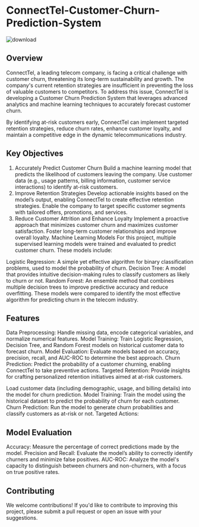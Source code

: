 # ConnectTel-Customer-Churn-Prediction-System

![download](https://github.com/user-attachments/assets/d503abc1-94cc-4043-8df5-7f4e8dc68953)

## Overview
ConnectTel, a leading telecom company, is facing a critical challenge with customer churn, threatening its long-term sustainability and growth. The company's current retention strategies are insufficient in preventing the loss of valuable customers to competitors. To address this issue, ConnectTel is developing a Customer Churn Prediction System that leverages advanced analytics and machine learning techniques to accurately forecast customer churn.

By identifying at-risk customers early, ConnectTel can implement targeted retention strategies, reduce churn rates, enhance customer loyalty, and maintain a competitive edge in the dynamic telecommunications industry.

## Key Objectives
1. Accurately Predict Customer Churn
Build a machine learning model that predicts the likelihood of customers leaving the company.
Use customer data (e.g., usage patterns, billing information, customer service interactions) to identify at-risk customers.
2. Improve Retention Strategies
Develop actionable insights based on the model’s output, enabling ConnectTel to create effective retention strategies.
Enable the company to target specific customer segments with tailored offers, promotions, and services.
3. Reduce Customer Attrition and Enhance Loyalty
Implement a proactive approach that minimizes customer churn and maximizes customer satisfaction.
Foster long-term customer relationships and improve overall loyalty.
Machine Learning Models
For this project, multiple supervised learning models were trained and evaluated to predict customer churn. These models include:

Logistic Regression: A simple yet effective algorithm for binary classification problems, used to model the probability of churn.
Decision Tree: A model that provides intuitive decision-making rules to classify customers as likely to churn or not.
Random Forest: An ensemble method that combines multiple decision trees to improve predictive accuracy and reduce overfitting.
These models were compared to identify the most effective algorithm for predicting churn in the telecom industry.

## Features
Data Preprocessing: Handle missing data, encode categorical variables, and normalize numerical features.
Model Training: Train Logistic Regression, Decision Tree, and Random Forest models on historical customer data to forecast churn.
Model Evaluation: Evaluate models based on accuracy, precision, recall, and AUC-ROC to determine the best approach.
Churn Prediction: Predict the probability of a customer churning, enabling ConnectTel to take preventive actions.
Targeted Retention: Provide insights for crafting personalized retention initiatives aimed at at-risk customers.


Load customer data (including demographic, usage, and billing details) into the model for churn prediction.
Model Training:
Train the model using the historical dataset to predict the probability of churn for each customer.
Churn Prediction:
Run the model to generate churn probabilities and classify customers as at-risk or not.
Targeted Actions:


## Model Evaluation
Accuracy: Measure the percentage of correct predictions made by the model.
Precision and Recall: Evaluate the model’s ability to correctly identify churners and minimize false positives.
AUC-ROC: Analyze the model's capacity to distinguish between churners and non-churners, with a focus on true positive rates.
## Contributing
We welcome contributions! If you'd like to contribute to improving this project, please submit a pull request or open an issue with your suggestions.
